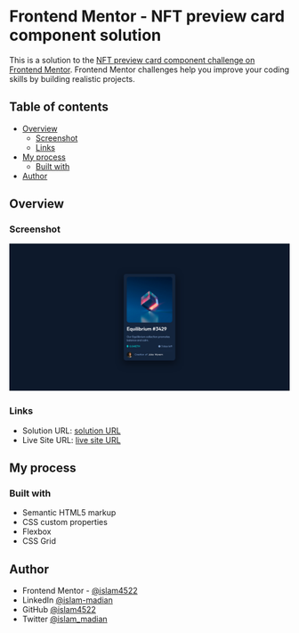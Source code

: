 # Frontend Mentor - NFT preview card component solution

This is a solution to the [NFT preview card component challenge on Frontend Mentor](https://www.frontendmentor.io/challenges/nft-preview-card-component-SbdUL_w0U). Frontend Mentor challenges help you improve your coding skills by building realistic projects. 

## Table of contents

- [Overview](#overview)
  - [Screenshot](#screenshot)
  - [Links](#links)
- [My process](#my-process)
  - [Built with](#built-with)
- [Author](#author)


## Overview

### Screenshot

![](./images/Frontend-Mentor-NFT-preview-card-component.png)


### Links

- Solution URL: [solution URL](https://github.com/islam4522/FrontEnd-Mentor/tree/master/nft-preview-card-component-main)
- Live Site URL: [live site URL](https://islam4522.github.io/FrontEnd-Mentor/nft-preview-card-component-main/)

## My process

### Built with

- Semantic HTML5 markup
- CSS custom properties
- Flexbox
- CSS Grid

## Author

- Frontend Mentor - [@islam4522](https://www.frontendmentor.io/profile/islam4522)
- LinkedIn [@islam-madian](https://www.linkedin.com/in/islam-madian/)
- GitHub [@islam4522](https://www.github.com/islam4522)
- Twitter [@islam_madian](https://www.twitter.com/islam_madian)

